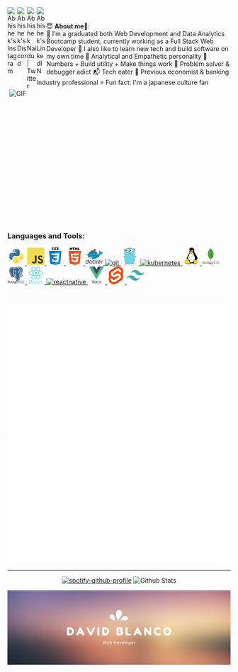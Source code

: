 <div align="left" style="margin-right:10px">
    <div align="left" style="margin-right:10px">
        <a href="mailto:davidblancoferrandez@gmail.com"/>
        <img align="left" alt="" width="22px" src="https://simpleicons.org/icons/gmail.svg"/></a>
        <a href="">
        <img align="left" alt="Abhishek's Instagram" width="22px" src="https://raw.githubusercontent.com/hussainweb/hussainweb/main/icons/instagram.png" />
        </a>
        <a href="">
        <img align="left" alt="Abhishek's Discord" width="22px" src="https://raw.githubusercontent.com/peterthehan/peterthehan/master/assets/discord.svg" />
        </a>
        <a href="">
        <img align="left" alt="Abhishek Naidu | Twitter" width="22px" src="https://raw.githubusercontent.com/peterthehan/peterthehan/master/assets/twitter.svg" />
        </a>
        <a href="https://www.linkedin.com/in/david-white-madrid/">
        <img align="left" alt="Abhishek's LinkedIN" width="22px" src="https://raw.githubusercontent.com/peterthehan/peterthehan/master/assets/linkedin.svg" />
        </a>                
    </div>
</div>

<br>
<br>

<div>
😇 <b>About me👋</b>: <br>  
🔭 I’m a graduated both Web Development and Data Analytics Bootcamp student, currently working as a Full Stack Web Developer
🌱 I also like to learn new tech and build software on my own time
👯 Analytical and Empathetic personality  
🥅 Numbers + Build utility + Make things work
<img align="right" alt="GIF" src="https://github.com/abhisheknaiidu/abhisheknaiidu/blob/master/code.gif?raw=true" width="500" height="320" />
💬 Problem solver & debugger adict  
📬 Tech eater  
🧗 Previous economist & banking industry professional  
⚡ Fun fact: I'm a japanese culture fan  
</div>

<h3 align="left">Languages and Tools:</h3>
<p align="left">
	<a href="https://www.python.org" target="_blank">
		<img
			src="https://raw.githubusercontent.com/devicons/devicon/master/icons/python/python-original.svg"
			alt="python"
			width="40"
			height="40"
		/>
	</a>
    <a href="https://developer.mozilla.org/en-US/docs/Web/JavaScript" target="_blank">
		<img
			src="https://raw.githubusercontent.com/devicons/devicon/master/icons/javascript/javascript-original.svg"
			alt="javascript"
			width="40"
			height="40"
		/>
	</a>
	<a href="https://www.w3schools.com/css/" target="_blank">
		<img
			src="https://raw.githubusercontent.com/devicons/devicon/master/icons/css3/css3-original-wordmark.svg"
			alt="css3"
			width="40"
			height="40"
		/>
	</a>
	<a href="https://www.w3.org/html/" target="_blank">
		<img
			src="https://raw.githubusercontent.com/devicons/devicon/master/icons/html5/html5-original-wordmark.svg"
			alt="html5"
			width="40"
			height="40"
		/>
	</a>    
	<a href="https://www.docker.com/" target="_blank">
		<img
			src="https://raw.githubusercontent.com/devicons/devicon/master/icons/docker/docker-original-wordmark.svg"
			alt="docker"
			width="40"
			height="40"
		/>
	</a>
	<a href="https://git-scm.com/" target="_blank">
		<img
			src="https://www.vectorlogo.zone/logos/git-scm/git-scm-icon.svg"
			alt="git"
			width="40"
			height="40"
		/>
	</a>
	<a href="https://golang.org" target="_blank">
		<img
			src="https://raw.githubusercontent.com/devicons/devicon/master/icons/go/go-original.svg"
			alt="go"
			width="40"
			height="40"
		/>
	</a>
	<a href="https://kubernetes.io" target="_blank">
		<img
			src="https://www.vectorlogo.zone/logos/kubernetes/kubernetes-icon.svg"
			alt="kubernetes"
			width="40"
			height="40"
		/>
	</a>
	<a href="https://www.linux.org/" target="_blank">
		<img
			src="https://raw.githubusercontent.com/devicons/devicon/master/icons/linux/linux-original.svg"
			alt="linux"
			width="40"
			height="40"
		/>
	</a>
	<a href="https://www.mongodb.com/" target="_blank">
		<img
			src="https://raw.githubusercontent.com/devicons/devicon/master/icons/mongodb/mongodb-original-wordmark.svg"
			alt="mongodb"
			width="40"
			height="40"
		/>
	</a>
	<a href="https://www.postgresql.org" target="_blank">
		<img
			src="https://raw.githubusercontent.com/devicons/devicon/master/icons/postgresql/postgresql-original-wordmark.svg"
			alt="postgresql"
			width="40"
			height="40"
		/>
	</a>
	<a href="https://reactjs.org/" target="_blank">
		<img
			src="https://raw.githubusercontent.com/devicons/devicon/master/icons/react/react-original-wordmark.svg"
			alt="react"
			width="40"
			height="40"
		/>
	</a>
	<a href="https://reactnative.dev/" target="_blank">
		<img
			src="https://reactnative.dev/img/header_logo.svg"
			alt="reactnative"
			width="40"
			height="40"
		/>
	</a>
	<a href="https://vuejs.org/" target="_blank">
		<img
			src="https://raw.githubusercontent.com/devicons/devicon/master/icons/vuejs/vuejs-original-wordmark.svg"
			alt="vuejs"
			width="40"
			height="40"
		/>
	</a>
	<a href="" target="_blank">
		<img
			src="https://raw.githubusercontent.com/devicons/devicon/master/icons/svelte/svelte-original.svg"
			alt="svelte"
			width="40"
			height="40"
		/>
	</a>
	<a href="" target="_blank">
		<img
			src="https://raw.githubusercontent.com/devicons/devicon/master/icons/tailwindcss/tailwindcss-plain.svg"
			alt="tailwind"
			width="40"
			height="40"
		/>
	</a>    
</p>



<div align="center" style="margin-right:10px">
<br>

![](https://raw.githubusercontent.com/Dav3whit3/github-stats-transparent/output/generated/overview.svg)
![](https://raw.githubusercontent.com/Dav3whit3/github-stats-transparent/output/generated/languages.svg)

</div>

---

<div align="center">

[![spotify-github-profile](https://spotify-github-profile.vercel.app/api/view?uid=sk8kid&cover_image=true&theme=default)](https://github.com/kittinan/spotify-github-profile)
![Github Stats](https://github-readme-stats.vercel.app/api?username=Dav3whit3&bg_color=30,e96443,904e95&title_color=fff&text_color=fff)

</div>

<img src="img/banner.png" width="100%" height="50%"/>
